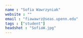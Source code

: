 ```yaml
---
name : "Sofia Wawrzyniak"
website : ""
email : "fiawawrz@seas.upenn.edu"
tags : ["student"]
headshot : "SofiaW.jpg"
---
```

